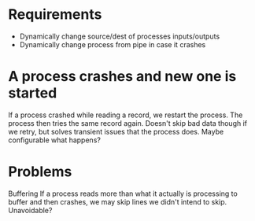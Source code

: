# Requirements

- Dynamically change source/dest of processes inputs/outputs
- Dynamically change process from pipe in case it crashes


# A process crashes and new one is started

If a process crashed while reading a record, we restart the process. The process then
tries the same record again. Doesn't skip bad data though if we retry, but solves transient issues that the process does. Maybe configurable what happens?

# Problems
Buffering
If a process reads more than what it actually is processing to buffer and then crashes, we may skip lines we didn't intend to skip.  Unavoidable?